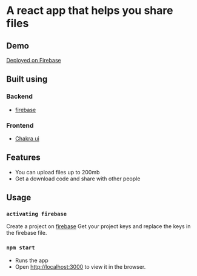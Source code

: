 # A react app that helps you share files

## Demo

[Deployed on Firebase](https://share-with-me-6d766.web.app/)

## Built using

### Backend

- [firebase](https://firebase.google.com/)

### Frontend

- [Chakra ui](https://chakra-ui.com/)

## Features

- You can upload files up to 200mb
- Get a download code and share with other people

## Usage

### `activating firebase`

Create a project on [firebase](https://firebase.google.com/)
Get your project keys and replace the keys in the firebase file.

### `npm start`

- Runs the app
- Open [http://localhost:3000](http://localhost:3000) to view it in the browser.
